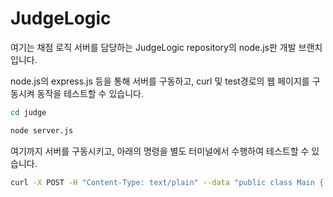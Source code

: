# JudgeLogic
여기는 채점 로직 서버를 담당하는 JudgeLogic repository의 node.js판 개발 브랜치입니다.

node.js의 express.js 등을 통해 서버를 구동하고, curl 및 test경로의 웹 페이지를 구동시켜 동작을 테스트할 수 있습니다.

```bash
cd judge
```
```bash
node server.js
```
여기까지 서버를 구동시키고, 아래의 명령을 별도 터미널에서 수행하여 테스트할 수 있습니다.
```bash
curl -X POST -H "Content-Type: text/plain" --data "public class Main { public static void main(String[] args) { System.out.println(123); } }" http://localhost:3000/compile
```